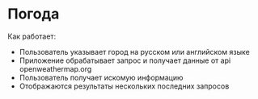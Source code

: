 # Погода
Как работает:  
* Пользователь указывает город на русском или английском языке
* Приложение обрабатывает запрос и получает данные от api openweathermap.org 
* Пользователь получает искомую информацию
* Отображаются результаты нескольких последних запросов 
